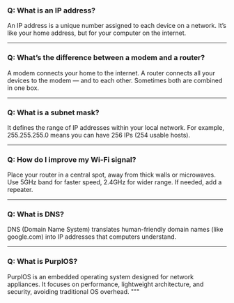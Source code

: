 ### Q: What is an IP address?
An IP address is a unique number assigned to each device on a network. It’s like your home address, but for your computer on the internet.

---

### Q: What’s the difference between a modem and a router?
A modem connects your home to the internet. A router connects all your devices to the modem — and to each other. Sometimes both are combined in one box.

---

### Q: What is a subnet mask?
It defines the range of IP addresses within your local network. For example, 255.255.255.0 means you can have 256 IPs (254 usable hosts).

---

### Q: How do I improve my Wi-Fi signal?
Place your router in a central spot, away from thick walls or microwaves. Use 5GHz band for faster speed, 2.4GHz for wider range. If needed, add a repeater.

---

### Q: What is DNS?
DNS (Domain Name System) translates human-friendly domain names (like google.com) into IP addresses that computers understand.

---

### Q: What is PurplOS?
PurplOS is an embedded operating system designed for network appliances. It focuses on performance, lightweight architecture, and security, avoiding traditional OS overhead.
"""
